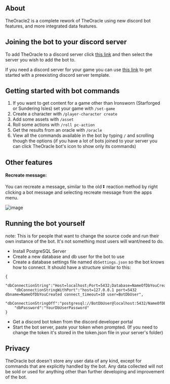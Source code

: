 ## About
TheOracle2 is a complete rework of TheOracle using new discord bot features, and more integrated data features.

## Joining the bot to your discord server
To add TheOracle to a discord server click [this link](https://discord.com/api/oauth2/authorize?client_id=704480988561932389&permissions=431644532800&scope=bot%20applications.commands) and then select the server you wish to add the bot to.

If you need a discord server for your game you can use [this link](https://discord.new/hevebmEhcjCa) to get started with a preexisting discord server template.

## Getting started with bot commands
1. If you want to get content for a game other than Ironsworn (Starforged or Sundering Isles) set your game with `/set-game`
2. Create a character with `/player-character create`
3. Add some assets with `/asset`
4. Roll some actions with `/roll pc-action`
5. Get the results from an oracle with `/oracle`
6. View all the commands available in the bot by typing `/` and scrolling though the options (if you have a lot of bots joined to your server you can click TheOracle bot's icon to show only its commands)

## Other features
#### Recreate message:
You can recreate a message, similar to the old ⏬ reaction method by right clicking a bot message and selecting recreate message from the apps menu.

![image](https://user-images.githubusercontent.com/6792312/147948167-a1b67087-5064-40e4-b4e5-9f3738ade82a.png)

## Running the bot yourself
note: This is for people that want to change the source code and run their own instance of the bot. It's not something most users will want/need to do.
* Install PostgreSQL Server
* Create a new database and db user for the bot to use
* Create a database settings file named `dbSettings.json` so the bot knows how to connect. It should have a structure similar to this:
```
{
    "dbConnectionString":"Host=localhost;Port=5432;Database=NameOfDbYouCreated;Username=BotDbUser",
    "dbConnectionStringWithPort":"host=127.0.0.1 port=5432 dbname=NameOfDbYouCreated connect_timeout=10 user=BotDbUser",
    "dbConnectionStringOff":"postgresql://BotDbUser@localhost:5432/NameOfDbYouCreated",
    "dbPassword":"YourDbUserPassword"
}
```
* Get a discord bot token from the discord developer portal
* Start the bot server, paste your token when prompted. (If you need to change the token it's stored in the token.json file in your server's folder)

## Privacy
TheOracle bot doesn't store any user data of any kind, except for commands that are explicitly handled by the bot. Any data collected will not be sold or used for anything other than further developing and improvement of the bot.
